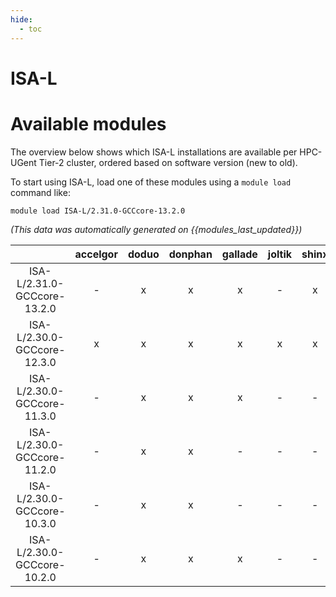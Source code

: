 ```yaml
---
hide:
  - toc
---
```


ISA-L
=====

# Available modules


The overview below shows which ISA-L installations are available per HPC-UGent Tier-2 cluster, ordered based on software version (new to old).

To start using ISA-L, load one of these modules using a `module load` command like:

```shell
module load ISA-L/2.31.0-GCCcore-13.2.0
```

*(This data was automatically generated on {{modules_last_updated}})*  

| |accelgor|doduo|donphan|gallade|joltik|shinx|skitty|
| :---: | :---: | :---: | :---: | :---: | :---: | :---: | :---: |
|ISA-L/2.31.0-GCCcore-13.2.0|-|x|x|x|-|x|x|
|ISA-L/2.30.0-GCCcore-12.3.0|x|x|x|x|x|x|x|
|ISA-L/2.30.0-GCCcore-11.3.0|-|x|x|x|-|-|-|
|ISA-L/2.30.0-GCCcore-11.2.0|-|x|x|-|-|-|-|
|ISA-L/2.30.0-GCCcore-10.3.0|-|x|x|-|-|-|-|
|ISA-L/2.30.0-GCCcore-10.2.0|-|x|x|x|-|-|-|
